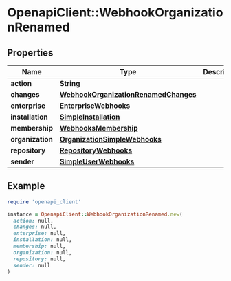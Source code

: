 # OpenapiClient::WebhookOrganizationRenamed

## Properties

| Name | Type | Description | Notes |
| ---- | ---- | ----------- | ----- |
| **action** | **String** |  |  |
| **changes** | [**WebhookOrganizationRenamedChanges**](WebhookOrganizationRenamedChanges.md) |  | [optional] |
| **enterprise** | [**EnterpriseWebhooks**](EnterpriseWebhooks.md) |  | [optional] |
| **installation** | [**SimpleInstallation**](SimpleInstallation.md) |  | [optional] |
| **membership** | [**WebhooksMembership**](WebhooksMembership.md) |  | [optional] |
| **organization** | [**OrganizationSimpleWebhooks**](OrganizationSimpleWebhooks.md) |  |  |
| **repository** | [**RepositoryWebhooks**](RepositoryWebhooks.md) |  | [optional] |
| **sender** | [**SimpleUserWebhooks**](SimpleUserWebhooks.md) |  |  |

## Example

```ruby
require 'openapi_client'

instance = OpenapiClient::WebhookOrganizationRenamed.new(
  action: null,
  changes: null,
  enterprise: null,
  installation: null,
  membership: null,
  organization: null,
  repository: null,
  sender: null
)
```

